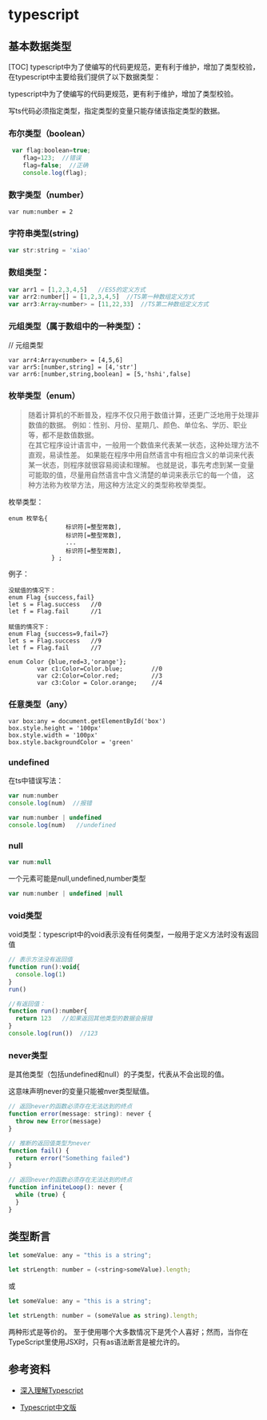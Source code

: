 # typescript
## 基本数据类型
[TOC]
typescript中为了使编写的代码更规范，更有利于维护，增加了类型校验，在typescript中主要给我们提供了以下数据类型：


typescript中为了使编写的代码更规范，更有利于维护，增加了类型校验。

写ts代码必须指定类型，指定类型的变量只能存储该指定类型的数据。

### 布尔类型（boolean）

```js
 var flag:boolean=true;
    flag=123;  //错误
    flag=false;  //正确
    console.log(flag);
```

### 数字类型（number）

```
var num:number = 2
```

### 字符串类型(string)

```js
var str:string = 'xiao'
```

### 数组类型：

```js
var arr1 = [1,2,3,4,5]   //ES5的定义方式
var arr2:number[] = [1,2,3,4,5]  //TS第一种数组定义方式
var arr3:Array<number> = [11,22,33]  //TS第二种数组定义方式
```



### 元组类型（属于数组中的一种类型）：
// 元组类型

```
var arr4:Array<number> = [4,5,6]
var arr5:[number,string] = [4,'str']
var arr6:[number,string,boolean] = [5,'hshi',false]
```




### 枚举类型（enum）

> 随着计算机的不断普及，程序不仅只用于数值计算，还更广泛地用于处理非数值的数据。
    例如：性别、月份、星期几、颜色、单位名、学历、职业等，都不是数值数据。  
    在其它程序设计语言中，一般用一个数值来代表某一状态，这种处理方法不直观，易读性差。
    如果能在程序中用自然语言中有相应含义的单词来代表某一状态，则程序就很容易阅读和理解。
    也就是说，事先考虑到某一变量可能取的值，尽量用自然语言中含义清楚的单词来表示它的每一个值，
    这种方法称为枚举方法，用这种方法定义的类型称枚举类型。

枚举类型：
 
```
enum 枚举名{ 
                标识符[=整型常数], 
                标识符[=整型常数], 
                ... 
                标识符[=整型常数], 
            } ;
```


例子：

```
没赋值的情况下：
enum Flag {success,fail}
let s = Flag.success   //0
let f = Flag.fail      //1
```

```
赋值的情况下：
enum Flag {success=9,fail=7}
let s = Flag.success   //9
let f = Flag.fail      //7
```

```
enum Color {blue,red=3,'orange'};
        var c1:Color=Color.blue;        //0
        var c2:Color=Color.red;         //3
        var c3:Color = Color.orange;    //4
```

### 任意类型（any）

```
var box:any = document.getElementById('box')
box.style.height = '100px'
box.style.width = '100px'
box.style.backgroundColor = 'green'
```

### undefined
在ts中错误写法：

```js
var num:number
console.log(num)  //报错
```

```js
var num:number | undefined
console.log(num)   //undefined
```

### null
```js
var num:null
```

一个元素可能是null,undefined,number类型

```js
var num:number | undefined |null
```

### void类型
void类型：typescript中的void表示没有任何类型，一般用于定义方法时没有返回值

```js
// 表示方法没有返回值
function run():void{
  console.log(1)
}
run()

//有返回值：
function run():number{
  return 123   //如果返回其他类型的数据会报错
}
console.log(run())  //123
```

### never类型
是其他类型（包括undefined和null）的子类型，代表从不会出现的值。

这意味声明never的变量只能被nver类型赋值。
```js
// 返回never的函数必须存在无法达到的终点
function error(message: string): never {
  throw new Error(message)
}

// 推断的返回值类型为never
function fail() {
  return error("Something failed")
}

// 返回never的函数必须存在无法达到的终点
function infiniteLoop(): never {
  while (true) {
  }
}
```

## 类型断言


```js
let someValue: any = "this is a string";

let strLength: number = (<string>someValue).length;
```
或
```js
let someValue: any = "this is a string";

let strLength: number = (someValue as string).length;
```
   
两种形式是等价的。 至于使用哪个大多数情况下是凭个人喜好；然而，当你在TypeScript里使用JSX时，只有as语法断言是被允许的。

## 参考资料

- [深入理解Typescript](https://jkchao.github.io/typescript-book-chinese/#why)

- [Typescript中文版](https://zhongsp.gitbooks.io/typescript-handbook/doc/handbook/Enums.html)